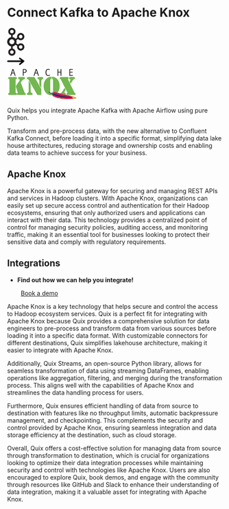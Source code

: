 # Connect Kafka to Apache Knox

<div class="connect-images cards blog-grid-card" markdown>
<div>
<img src="../images/kafka_logo.png" width="40px" />
</div>
<div>
<img src="../images/arrow.svg" width="40px" />
</div>
<div>
<img src="./images/apache-knox_1.jpg" />
</div>
</div>

Quix helps you integrate Apache Kafka with Apache Airflow using pure Python.

Transform and pre-process data, with the new alternative to Confluent Kafka Connect, before loading it into a specific format, simplifying data lake house arthitectures, reducing storage and ownership costs and enabling data teams to achieve success for your business.

## Apache Knox

Apache Knox is a powerful gateway for securing and managing REST APIs and services in Hadoop clusters. With Apache Knox, organizations can easily set up secure access control and authentication for their Hadoop ecosystems, ensuring that only authorized users and applications can interact with their data. This technology provides a centralized point of control for managing security policies, auditing access, and monitoring traffic, making it an essential tool for businesses looking to protect their sensitive data and comply with regulatory requirements.

## Integrations

<div class="grid cards" markdown>

- __Find out how we can help you integrate!__

    <a class="md-button md-button--primary" href="https://share.hsforms.com/1iW0TmZzKQMChk0lxd_tGiw4yjw2?__hstc=175542013.2303933fbd746c0ac86d9ccbe9bc9100.1728383268831.1729603416735.1729620918855.31&__hssc=175542013.1.1729620918855&__hsfp=2132701734" target="_blank" style="margin:.5rem;">Book a demo</a>

</div>


Apache Knox is a key technology that helps secure and control the access to Hadoop ecosystem services. Quix is a perfect fit for integrating with Apache Knox because Quix provides a comprehensive solution for data engineers to pre-process and transform data from various sources before loading it into a specific data format. With customizable connectors for different destinations, Quix simplifies lakehouse architecture, making it easier to integrate with Apache Knox.

Additionally, Quix Streams, an open-source Python library, allows for seamless transformation of data using streaming DataFrames, enabling operations like aggregation, filtering, and merging during the transformation process. This aligns well with the capabilities of Apache Knox and streamlines the data handling process for users.

Furthermore, Quix ensures efficient handling of data from source to destination with features like no throughput limits, automatic backpressure management, and checkpointing. This complements the security and control provided by Apache Knox, ensuring seamless integration and data storage efficiency at the destination, such as cloud storage.

Overall, Quix offers a cost-effective solution for managing data from source through transformation to destination, which is crucial for organizations looking to optimize their data integration processes while maintaining security and control with technologies like Apache Knox. Users are also encouraged to explore Quix, book demos, and engage with the community through resources like GitHub and Slack to enhance their understanding of data integration, making it a valuable asset for integrating with Apache Knox.


